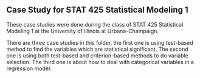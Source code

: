## Case Study for STAT 425 Statistical Modeling 1

These case studies were done during the class of STAT 425 Statistical Modeling 1 at the University of Illinois at Urbana-Champaign.

There are three case studies in this folder, the first one is using test-based method to find the variables which are statistical significant. The second one is using both test-based and criterion-based methods to do variable selection. The third one is about how to deal with categorical variables in a regression model.
